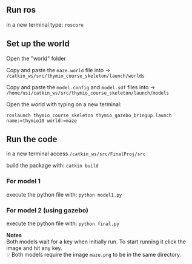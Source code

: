 
## Run ros
in a new terminal type: `roscore`

## Set up the world 

Open the "world" folder

Copy and paste the `maze.world` file into  ->  `/catkin_ws/src/thymio_course_skeleton/launch/worlds`

Copy and paste the `model.config` and `model.sdf` files into -> `/home/usi/catkin_ws/src/thymio_course_skeleton/launch/models`

Open the world with typing on a new terminal: 

```roslaunch thymio_course_skeleton thymio_gazebo_bringup.launch name:=thymio10 world:=maze```


## Run the code
in a new terminal access `/catkin_ws/src/FinalProj/src`

build the package with:
```catkin build```

### For model 1 
execute the python file with:
```python model1.py```

### For model 2 (using gazebo)
execute the python file with:
```python final.py```

**Notes**\
Both models wait for a key when initially run. To start running it click the image and hit any key. \
:bulb: Both models require the image `maze.png` to be in the same directory. 



